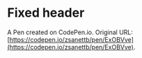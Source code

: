 # Fixed header

A Pen created on CodePen.io. Original URL: [https://codepen.io/zsanettb/pen/ExOBVve](https://codepen.io/zsanettb/pen/ExOBVve).


